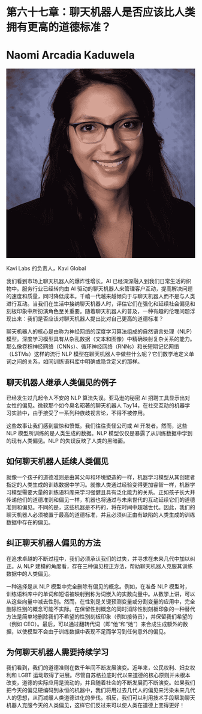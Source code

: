 # 第六十七章：聊天机器人是否应该比人类拥有更高的道德标准？

# Naomi Arcadia Kaduwela

![](img/Naomi_Arcadia_Kaduwela.png)

Kavi Labs 的负责人，Kavi Global

我们看到市场上聊天机器人的爆炸性增长。AI 已经深深融入到我们日常生活的织物中。服务行业已经转向由 AI 驱动的聊天机器人来管理客户互动，提高解决问题的速度和质量，同时降低成本。千禧一代越来越倾向于与聊天机器人而不是与人类进行互动。当我们在生活中接纳聊天机器人时，评估它们在强化和延续社会偏见和刻板印象中所扮演角色至关重要。随着聊天机器人的普及，一种有趣的伦理问题浮现出来：我们是否应该对聊天机器人提出比对自己更高的道德标准？

聊天机器人的核心是由称为神经网络的深度学习算法组成的自然语言处理（NLP）模型。深度学习模型具有从杂乱数据（文本和图像）中精确映射复杂关系的能力。那么像卷积神经网络（CNNs）、循环神经网络（RNNs）和长短期记忆网络（LSTMs）这样的流行 NLP 模型在聊天机器人中做些什么呢？它们数学地定义单词之间的关系，如同训练语料库中明确或隐含定义的那样。

## 聊天机器人继承人类偏见的例子

已经发生过几起令人不安的 NLP 算法失误。亚马逊的秘密 AI 招聘工具显示出对女性的偏见。微软那个如今臭名昭著的聊天机器人 Tay14，在社交互动的机器学习实验中，由于接受了一系列种族歧视言论，不得不被停用。

这些故事让我们感到震惊和愤慨。我们往往责怪公司或 AI 开发者。然而，这些 NLP 模型所训练的是人类生成的数据。NLP 模型仅仅是暴露了从训练数据中学到的现有人类偏见。NLP 的失误反映了人类的黑暗面。

## 如何聊天机器人延续人类偏见

就像一个孩子的道德准则是由其父母和环境塑造的一样，机器学习模型从其创建者指定的人类生成的训练数据中学习。就像人类通过经验变得更加睿智一样，机器学习模型需要大量的训练语料库来学习强健且具有泛化能力的关系。正如孩子长大并传递他们的道德准则和偏见一样，机器也将通过与未来世代的互动延续它们的道德准则和偏见。不同的是，这些机器是不朽的，将在时间中超越世代。因此，我们的聊天机器人必须被置于最高的道德标准，并且必须纠正由有缺陷的人类生成的训练数据中存在的偏见。

## 纠正聊天机器人偏见的方法

在追求卓越的不断过程中，我们必须承认我们的过失，并寻求在未来几代中加以纠正。从 NLP 建模的角度看，存在三种偏见校正方法，帮助聊天机器人克服其训练数据中的人类偏见。

一种选择是从 NLP 模型中完全删除有偏见的概念。例如，在准备 NLP 模型时，训练语料库中的单词和短语被映射到称为词嵌入的实数向量中。从数学上讲，可以从这些向量中减去性别。然而，在性别是关键预测变量或分割变量的应用中，完全删除性别的概念可能不实际。在保留性别概念的同时消除性别刻板印象的一种替代方法是简单地删除我们不希望的性别刻板印象（例如接待员），并保留我们希望的（例如 CEO）。最后，可以通过翻转代词（即“他”和“她”）来合成生成额外的数据，以使模型不会由于训练数据中表现不足而学习到任何意外的偏见。

## 为何聊天机器人需要持续学习

我们看到，我们的道德准则在数千年间不断发展演变。近年来，公民权利、妇女权利和 LGBT 运动取得了进展。尽管自苏格拉底时代以来道德的核心原则并未根本改变，道德的实际应用是流动的，并且随着社会的不断发展而不断演变。如果我们把今天的偏见硬编码到永恒的机器中，我们将用过去几代人的偏见来污染未来几代人的思想，从而减缓人类道德进化的步伐。相反，我们可以利用技术手段帮助聊天机器人克服今天的人类偏见，这样它们反过来可以使人类在道德上变得更好！
